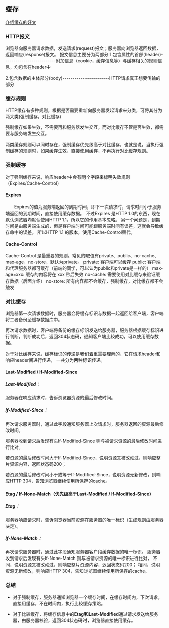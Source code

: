 ## 缓存

[介绍缓存的好文](http://www.cnblogs.com/chenqf/p/6386163.html)

### HTTP报文

浏览器向服务器请求数据，发送请求(request)报文；服务器向浏览器返回数据，返回响应(response)报文。
报文信息主要分为两部分
1.包含属性的首部(header)--------------------------附加信息（cookie，缓存信息等）与缓存相关的规则信息，均包含在header中

2.包含数据的主体部分(body)-----------------------HTTP请求真正想要传输的部分

### 缓存规则

HTTP缓存有多种规则，根据是否需要重新向服务器发起请求来分类，可将其分为两大类(强制缓存，对比缓存)

强制缓存如果生效，不需要再和服务器发生交互，而对比缓存不管是否生效，都需要与服务端发生交互。

两类缓存规则可以同时存在，强制缓存优先级高于对比缓存，也就是说，当执行强制缓存的规则时，如果缓存生效，直接使用缓存，不再执行对比缓存规则。

### 强制缓存

对于强制缓存来说，响应header中会有两个字段来标明失效规则（Expires/Cache-Control）

#### Expires
　　Expires的值为服务端返回的到期时间，即下一次请求时，请求时间小于服务端返回的到期时间，直接使用缓存数据。
不过Expires 是HTTP 1.0的东西，现在默认浏览器均默认使用HTTP 1.1，所以它的作用基本忽略。
另一个问题是，到期时间是由服务端生成的，但是客户端时间可能跟服务端时间有误差，这就会导致缓存命中的误差。
所以HTTP 1.1 的版本，使用Cache-Control替代。

#### Cache-Control
Cache-Control 是最重要的规则。常见的取值有private、public、no-cache、max-age，no-store，默认为private。
private:             客户端可以缓存
public:              客户端和代理服务器都可缓存（前端的同学，可以认为public和private是一样的）
max-age=xxx:   缓存的内容将在 xxx 秒后失效
no-cache:          需要使用对比缓存来验证缓存数据（后面介绍）
no-store:           所有内容都不会缓存，强制缓存，对比缓存都不会触发

### 对比缓存

浏览器第一次请求数据时，服务器会将缓存标识与数据一起返回给客户端，客户端将二者备份至缓存数据库中。

再次请求数据时，客户端将备份的缓存标识发送给服务器，服务器根据缓存标识进行判断，判断成功后，返回304状态码，通知客户端比较成功，可以使用缓存数据。

对于对比缓存来说，缓存标识的传递是我们着重需要理解的，它在请求header和响应header间进行传递，
一共分为两种标识传递。

#### Last-Modified  /  If-Modified-Since

##### Last-Modified：
服务器在响应请求时，告诉浏览器资源的最后修改时间。

##### If-Modified-Since：
再次请求服务器时，通过此字段通知服务器上次请求时，服务器返回的资源最后修改时间。

服务器收到请求后发现有头If-Modified-Since 则与被请求资源的最后修改时间进行比对。

若资源的最后修改时间大于If-Modified-Since，说明资源又被改动过，则响应整片资源内容，返回状态码200；

若资源的最后修改时间小于或等于If-Modified-Since，说明资源无新修改，则响应HTTP 304，告知浏览器继续使用所保存的cache。



#### Etag  /  If-None-Match（优先级高于Last-Modified  /  If-Modified-Since）
##### Etag：
服务器响应请求时，告诉浏览器当前资源在服务器的唯一标识（生成规则由服务器决定）。


##### If-None-Match：
再次请求服务器时，通过此字段通知服务器客户段缓存数据的唯一标识。
服务器收到请求后发现有头If-None-Match 则与被请求资源的唯一标识进行比对，
不同，说明资源又被改动过，则响应整片资源内容，返回状态码200；
相同，说明资源无新修改，则响应HTTP 304，告知浏览器继续使用所保存的cache。

### 总结
- 对于强制缓存，服务器通知浏览器一个缓存时间，在缓存时间内，下次请求，直接用缓存，不在时间内，执行比较缓存策略。

- 对于比较缓存，将缓存信息中的**Etag和Last-Modified**通过请求发送给服务器，由服务器校验，返回304状态码时，浏览器直接使用缓存。